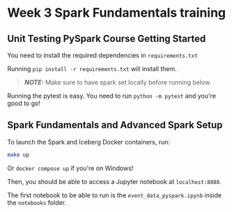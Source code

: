 # Week 3 Spark Fundamentals training

## Unit Testing PySpark Course Getting Started

You need to install the required dependencies in `requirements.txt`

Running `pip install -r requirements.txt` will install them.

> **_NOTE:_** Make sure to have spark set locally before running below.

Running the pytest is easy. You need to run `python -m pytest` and you're good to go!

## Spark Fundamentals and Advanced Spark Setup

To launch the Spark and Iceberg Docker containers, run:

```bash
make up
```

Or `docker compose up` if you're on Windows!

Then, you should be able to access a Jupyter notebook at `localhost:8888`.

The first notebook to be able to run is the `event_data_pyspark.ipynb` inside the `notebooks` folder.
